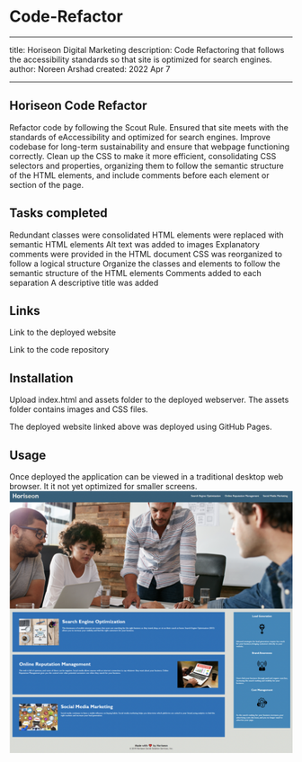 # Code-Refactor
---
title: Horiseon Digital Marketing
description: Code Refactoring that follows the accessibility standards so that site is optimized for search engines.
author: Noreen Arshad
created:  2022 Apr 7

---

## Horiseon Code Refactor 

Refactor code by following the Scout Rule. Ensured that site meets with the standards of eAccessibility and optimized for search engines. 
Improve codebase for long-term sustainability and ensure that webpage functioning correctly.
Clean up the CSS to make it more efficient, consolidating CSS selectors and properties, 
organizing them to follow the semantic structure of the HTML elements, 
and include comments before each element or section of the page.

## Tasks completed

Redundant classes were consolidated
HTML elements were replaced with semantic HTML elements
Alt text was added to images
Explanatory comments were provided in the HTML document
CSS was reorganized to follow a logical structure
Organize the classes and elements to follow the semantic structure of the HTML elements
Comments added to   each separation
A descriptive title was added

## Links

Link to the deployed website

Link to the code repository

## Installation

Upload index.html and assets folder to the deployed webserver. The assets folder contains images and CSS files.

The deployed website linked above was deployed using GitHub Pages.

## Usage
Once deployed the application can be viewed in a traditional desktop web browser. It it not yet optimized for smaller screens.
![Alt text](https://github.com/noori36/Code-Refactor/blob/main/assets/images/Horiseon%20Digital%20Marketing.png?raw=true "Optional Title")
